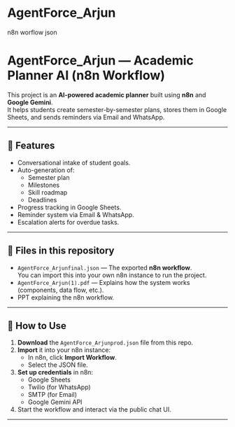 # AgentForce_Arjun
n8n worflow json
# AgentForce_Arjun — Academic Planner AI (n8n Workflow)

This project is an **AI-powered academic planner** built using **n8n** and **Google Gemini**.  
It helps students create semester-by-semester plans, stores them in Google Sheets, and sends reminders via Email and WhatsApp.

---

## 📌 Features
- Conversational intake of student goals.
- Auto-generation of:
  - Semester plan
  - Milestones
  - Skill roadmap
  - Deadlines
- Progress tracking in Google Sheets.
- Reminder system via Email & WhatsApp.
- Escalation alerts for overdue tasks.

---

## 📂 Files in this repository
- `AgentForce_Arjunfinal.json` — The exported **n8n workflow**.  
  You can import this into your own n8n instance to run the project.
- `AgentForce_Arjun(1).pdf` — Explains how the system works (components, data flow, etc.).
- PPT explaining the n8n workflow.


---

## 🚀 How to Use
1. **Download** the `AgentForce_Arjunprod.json` file from this repo.
2. **Import** it into your n8n instance:
   - In n8n, click **Import Workflow**.
   - Select the JSON file.
3. **Set up credentials** in n8n:
   - Google Sheets
   - Twilio (for WhatsApp)
   - SMTP (for Email)
   - Google Gemini API
4. Start the workflow and interact via the public chat UI.

---

